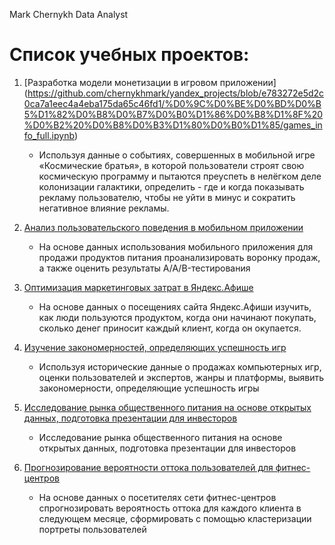 Mark Chernykh 
Data Analyst


# Список учебных проектов:

1. [Разработка модели монетизации в игровом приложении]
(https://github.com/chernykhmark/yandex_projects/blob/e783272e5d2c0ca7a1eec4a4eba175da65c46fd1/%D0%9C%D0%BE%D0%BD%D0%B5%D1%82%D0%B8%D0%B7%D0%B0%D1%86%D0%B8%D1%8F%20%D0%B2%20%D0%B8%D0%B3%D1%80%D0%B0%D1%85/games_info_full.ipynb)

	- Используя данные о событиях, совершенных в мобильной игре «Космические братья», в которой пользователи строят свою космическую программу и пытаются преуспеть в нелёгком деле колонизации галактики, определить - где и когда показывать рекламу пользователю, чтобы не уйти в минус и сократить негативное влияние рекламы.
	

2. [Анализ пользовательского поведения в мобильном приложении](https://github.com/chernykhmark/yandex_projects/blob/16e71f7b7aeca5da5c31286adce399c68e3df55f/%D0%90%D0%BD%D0%B0%D0%BB%D0%B8%D0%B7%20%D0%BF%D0%BE%D0%B2%D0%B5%D0%B4%D0%B5%D0%BD%D0%B8%D1%8F%20%D0%BF%D0%BE%D0%BB%D1%8C%D0%B7%D0%BE%D0%B2%D0%B0%D1%82%D0%B5%D0%BB%D0%B5%D0%B9/%D0%90%D0%BD%D0%B0%D0%BB%D0%B8%D0%B7%20%D0%BF%D0%BE%D0%BB%D1%8C%D0%B7%D0%BE%D0%B2%D0%B0%D1%82%D0%B5%D0%BB%D1%8C%D1%81%D0%BA%D0%BE%D0%B3%D0%BE%20%D0%BF%D0%BE%D0%B2%D0%B5%D0%B4%D0%B5%D0%BD%D0%B8%D1%8F.ipynb)


	- На основе данных использования мобильного приложения для продажи продуктов питания проанализировать воронку продаж, а также оценить результаты A/A/B-тестирования


3.  [Оптимизация маркетинговых затрат в Яндекс.Афише](https://github.com/chernykhmark/yandex_projects/blob/16e71f7b7aeca5da5c31286adce399c68e3df55f/%D0%9A%D0%BE%D0%B3%D0%BE%D1%80%D1%82%D0%BD%D1%8B%D0%B9%20%D0%B0%D0%BD%D0%B0%D0%BB%D0%B8%D0%B7/%D0%9A%D0%BE%D0%B3%D0%BE%D1%80%D1%82%D0%BD%D1%8B%D0%B9%20%D0%B0%D0%BD%D0%B0%D0%BB%D0%B8%D0%B7.ipynb)

	- На основе данных о посещениях сайта Яндекс.Афиши изучить, как люди пользуются продуктом, когда они начинают покупать, сколько денег приносит каждый клиент, когда он окупается.

4. [Изучение закономерностей, определяющих успешность игр](https://github.com/chernykhmark/yandex_projects/blob/16e71f7b7aeca5da5c31286adce399c68e3df55f/%D0%A0%D1%8B%D0%BD%D0%BE%D0%BA%20%D0%B2%D0%B8%D0%B4%D0%B5%D0%BE%D0%B8%D0%B3%D1%80/%D0%98%D1%81%D0%BB%D0%B5%D0%B4%D0%BE%D0%B2%D0%B0%D0%BD%D0%B8%D0%B5%20%D1%80%D1%8B%D0%BD%D0%BA%D0%B0%20%D0%B2%D0%B8%D0%B4%D0%B5%D0%BE%D0%B8%D0%B3%D1%80.ipynb)

	- Используя исторические данные о продажах компьютерных игр, оценки пользователей и экспертов, жанры и платформы, выявить закономерности, определяющие успешность игры 


5. [Исследование рынка общественного питания на основе открытых данных, подготовка презентации для инвесторов](https://github.com/chernykhmark/yandex_projects/blob/16e71f7b7aeca5da5c31286adce399c68e3df55f/%D0%A0%D1%8B%D0%BD%D0%BE%D0%BA%20%D0%B7%D0%B0%D0%B2%D0%B5%D0%B4%D0%B5%D0%BD%D0%B8%D0%B9%20%D0%9C%D0%BE%D1%81%D0%BA%D0%B2%D1%8B/%D0%A0%D1%8B%D0%BD%D0%BE%D0%BA%20%D0%B7%D0%B0%D0%B2%D0%B5%D0%B4%D0%B5%D0%BD%D0%B8%D0%B9%20%D0%9C%D0%BE%D1%81%D0%BA%D0%B2%D1%8B.ipynb)

	- Исследование рынка общественного питания на основе открытых данных, подготовка презентации для инвесторов

6. [Прогнозирование вероятности оттока пользователей для фитнес-центров](https://github.com/chernykhmark/yandex_projects/blob/16e71f7b7aeca5da5c31286adce399c68e3df55f/%D0%9A%D0%BB%D0%B8%D0%B5%D0%BD%D1%82%D1%8B%20%D1%84%D0%B8%D1%82%D0%BD%D0%B5%D1%81%20%D1%86%D0%B5%D0%BD%D1%82%D1%80%D0%B0/%D0%BC%D0%B0%D1%88%D0%B8%D0%BD%D0%BD%D0%BE%D0%B5_%D0%BE%D0%B1%D1%83%D1%87%D0%B5%D0%BD%D0%B8%D0%B5.ipynb)

	- На основе данных о посетителях сети фитнес-центров спрогнозировать вероятность оттока для каждого клиента в следующем месяце, сформировать с помощью кластеризации портреты пользователей


